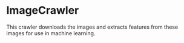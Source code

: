 # ImageCrawler
This crawler downloads the images and extracts features from these images for use in machine learning.
